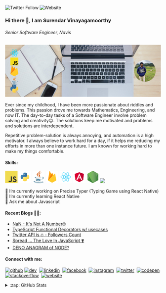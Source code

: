 ![Twitter Follow](https://img.shields.io/twitter/follow/radnerus93?color=green&logo=twitter&style=for-the-badge)
![Website](https://img.shields.io/website?label=surendar.dev&style=for-the-badge&url=https%3A%2F%2Fsurendar.dev)

### Hi there 👋, I am Surendar Vinayagamoorthy
###### Senior Software Engineer, Navis
![Senior Software Engineer, DMI](https://raw.githubusercontent.com/radnerus/radnerus/master/Suren_Profile.png)

Ever since my childhood, I have been more passionate about riddles and problems. This passion drove me towards Mathematics, Engineering, and now IT. The day-to-day tasks of a Software Engineer involve problem solving and creativity😊. The solutions keep me motivated and problems and solutions are interdependent. 

Repetitive problem-solution is always annoying, and automation is a high motivator. I always believe to work hard for a day, if it helps me reducing my efforts in more than one instance future. I am known for working hard to make my things comfortable.

#### Skills:
[<img src="https://raw.githubusercontent.com/github/explore/80688e429a7d4ef2fca1e82350fe8e3517d3494d/topics/javascript/javascript.png" height='40' />](https://github.com/radnerus)
[<img src="https://raw.githubusercontent.com/github/explore/80688e429a7d4ef2fca1e82350fe8e3517d3494d/topics/python/python.png" height='40' />](https://github.com/radnerus)
[<img src="https://raw.githubusercontent.com/github/explore/80688e429a7d4ef2fca1e82350fe8e3517d3494d/topics/java/java.png" height='40' />](https://github.com/radnerus)
[<img src="https://raw.githubusercontent.com/github/explore/80688e429a7d4ef2fca1e82350fe8e3517d3494d/topics/firebase/firebase.png" height='40' />](https://github.com/radnerus)
[<img src="https://raw.githubusercontent.com/github/explore/80688e429a7d4ef2fca1e82350fe8e3517d3494d/topics/react/react.png" height='40' />](https://github.com/radnerus)
[<img src="https://raw.githubusercontent.com/github/explore/80688e429a7d4ef2fca1e82350fe8e3517d3494d/topics/angular/angular.png" height='40' />](https://github.com/radnerus)
[<img src="https://raw.githubusercontent.com/github/explore/80688e429a7d4ef2fca1e82350fe8e3517d3494d/topics/nodejs/nodejs.png" height='40' />](https://github.com/radnerus)
[<img src="https://raw.githubusercontent.com/spring-projects/spring-framework/master/src/docs/spring-framework.png" height='40' />](https://github.com/radnerus)

🔭 I’m currently working on Precise Typer (Typing Game using React Native)  
🌱 I’m currently learning React Native  
💬 Ask me about Javascript  

#### Recent Blogs ✍🏽:
<!-- BLOG-POST-LIST:START -->
- [NaN - It's Not A Number🙄](https://dev.to/radnerus/nan-it-s-not-a-number-f3a)
- [TypeScript Functional Decorators w/ usecases](https://dev.to/radnerus/typescript-functional-decorators-w-usecases-1a8g)
- [Twitter API is 🔥 - Followers Count](https://dev.to/radnerus/twitter-api-is-followers-count-mda)
- [Spread ... The Love In JavaScript ❣️](https://dev.to/radnerus/spread-the-love-in-javascript-36l5)
- [DENO ANAGRAM of NODE?](https://dev.to/radnerus/deno-a-n-a-g-r-a-m-of-node-bac)
<!-- BLOG-POST-LIST:END -->

#### Connect with me:
[<img src='https://cdn.jsdelivr.net/npm/simple-icons@3.0.1/icons/github.svg' alt='github' height='40'>](https://github.com/radnerus)&nbsp;[<img src='https://cdn.jsdelivr.net/npm/simple-icons@3.0.1/icons/dev-dot-to.svg' alt='dev' height='40'>](https://dev.to/radnerus)&nbsp;  [<img src='https://cdn.jsdelivr.net/npm/simple-icons@3.0.1/icons/linkedin.svg' alt='linkedin' height='40'>](https://www.linkedin.com/in/radnerus/)&nbsp;  [<img src='https://cdn.jsdelivr.net/npm/simple-icons@3.0.1/icons/facebook.svg' alt='facebook' height='40'>](https://www.facebook.com/radnerus)&nbsp;  [<img src='https://cdn.jsdelivr.net/npm/simple-icons@3.0.1/icons/instagram.svg' alt='instagram' height='40'>](https://www.instagram.com/radnerus/)&nbsp;  [<img src='https://cdn.jsdelivr.net/npm/simple-icons@3.0.1/icons/twitter.svg' alt='twitter' height='40'>](https://twitter.com/radnerus93)&nbsp;  [<img src='https://cdn.jsdelivr.net/npm/simple-icons@3.0.1/icons/codepen.svg' alt='codepen' height='40'>](https://codepen.io/radnerus)&nbsp;  [<img src='https://cdn.jsdelivr.net/npm/simple-icons@3.0.1/icons/stackoverflow.svg' alt='stackoverflow' height='40'>](https://stackoverflow.com/users/radnerus)&nbsp;  [<img src='https://cdn.jsdelivr.net/npm/simple-icons@3.0.1/icons/icloud.svg' alt='website' height='40'>](https://surendar.dev)  

<details>
  <summary>:zap: GitHub Stats</summary>
  <img src="https://github-readme-stats.radnerus.vercel.app/api?username=radnerus&show_icons=true&hide_border=true" alt="GitHub stats" />
</details>
